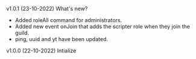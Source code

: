 v1.0.1 (23-10-2022)
What's new?
- Added roleAll command for administrators.
- Added new event onJoin that adds the scripter role when they join the guild.
- ping, uuid and yt have been updated.

v1.0.0 (22-10-2022)
Intialize 